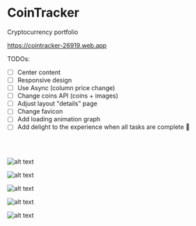 # CoinTracker
Cryptocurrency portfolio

https://cointracker-26919.web.app

TODOs:

- [ ] Center content
- [ ] Responsive design
- [ ] Use Async (column price change)
- [ ] Change coins API (coins + images)
- [ ] Adjust layout "details" page
- [ ] Change favicon
- [ ] Add loading animation graph
- [ ] Add delight to the experience when all tasks are complete :tada:

<br />
<br />

![alt text](https://user-images.githubusercontent.com/39531282/93033529-ea6e8580-f636-11ea-97a4-ec8dc5a5fe20.png)


![alt text](https://user-images.githubusercontent.com/39531282/92998066-fd3e6880-f517-11ea-9bcf-5504ccfaafa1.png)


![alt text](https://user-images.githubusercontent.com/39531282/91370235-0e942f00-e80e-11ea-8dc2-615d469b6fcc.png)


![alt text](https://user-images.githubusercontent.com/39531282/93033658-7c768e00-f637-11ea-8c6d-2a73f9e965e4.png)



![alt text](https://user-images.githubusercontent.com/39531282/91370270-2e2b5780-e80e-11ea-8dd8-92c53a5ac6ba.png)

